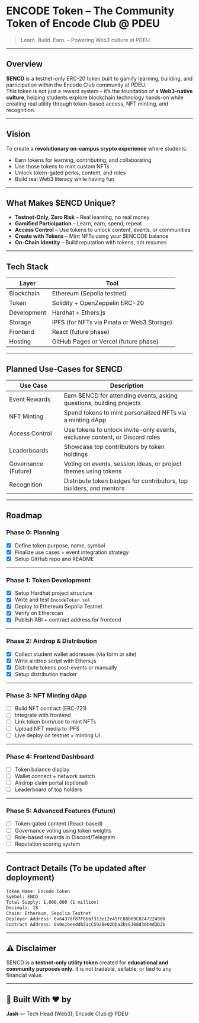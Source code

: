 # ENCODE Token – The Community Token of Encode Club @ PDEU

> Learn. Build. Earn. – Powering Web3 culture at PDEU.

---

## Overview

**$ENCD** is a testnet-only ERC-20 token built to gamify learning, building, and participation within the Encode Club community at PDEU.  
This token is not just a reward system – it’s the foundation of a **Web3-native culture**, helping students explore blockchain technology hands-on while creating real utility through token-based access, NFT minting, and recognition.

---

## Vision

To create a **revolutionary on-campus crypto experience** where students:
- Earn tokens for learning, contributing, and collaborating
- Use those tokens to mint custom NFTs
- Unlock token-gated perks, content, and roles
- Build real Web3 literacy while having fun

---

## What Makes $ENCD Unique?

- **Testnet-Only, Zero Risk** – Real learning, no real money
- **Gamified Participation** – Learn, earn, spend, repeat
- **Access Control** – Use tokens to unlock content, events, or communities
- **Create with Tokens** – Mint NFTs using your $ENCODE balance
- **On-Chain Identity** – Build reputation with tokens, not resumes

---

## Tech Stack

| Layer | Tool |
|-------|------|
| Blockchain | Ethereum (Sepolia testnet) |
| Token | Solidity + OpenZeppelin ERC-20 |
| Development | Hardhat + Ethers.js |
| Storage | IPFS (for NFTs via Pinata or Web3.Storage) |
| Frontend | React (future phase) |
| Hosting | GitHub Pages or Vercel (future phase) |

---

## Planned Use-Cases for $ENCD

| Use Case | Description |
|----------|-------------|
| Event Rewards | Earn $ENCD for attending events, asking questions, building projects |
| NFT Minting | Spend tokens to mint personalized NFTs via a minting dApp |
| Access Control | Use tokens to unlock invite-only events, exclusive content, or Discord roles |
| Leaderboards | Showcase top contributors by token holdings |
| Governance (Future) | Voting on events, session ideas, or project themes using tokens |
| Recognition | Distribute token badges for contributors, top builders, and mentors |

---

## Roadmap

### Phase 0: Planning
- [x] Define token purpose, name, symbol
- [x] Finalize use cases + event integration strategy
- [x] Setup GitHub repo and README

---

### Phase 1: Token Development 
- [x] Setup Hardhat project structure
- [x] Write and test `EncodeToken.sol`
- [x] Deploy to Ethereum Sepolia Testnet
- [x] Verify on Etherscan
- [x] Publish ABI + contract address for frontend

---

### Phase 2: Airdrop & Distribution
- [x] Collect student wallet addresses (via form or site)
- [x] Write airdrop script with Ethers.js
- [x] Distribute tokens post-events or manually
- [x] Setup distribution tracker

---

### Phase 3: NFT Minting dApp
- [ ] Build NFT contract (ERC-721)
- [ ] Integrate with frontend
- [ ] Link token burn/use to mint NFTs
- [ ] Upload NFT media to IPFS
- [ ] Live deploy on testnet + minting UI

---

### Phase 4: Frontend Dashboard
- [ ] Token balance display
- [ ] Wallet connect + network switch
- [ ] Airdrop claim portal (optional)
- [ ] Leaderboard of top holders

---

### Phase 5: Advanced Features (Future)
- [ ] Token-gated content (React-based)
- [ ] Governance voting using token weights
- [ ] Role-based rewards in Discord/Telegram
- [ ] Reputation scoring system

---

## Contract Details (To be updated after deployment)

```txt
Token Name: Encode Token
Symbol: ENCD
Total Supply: 1,000,000 (1 million)
Decimals: 18
Chain: Ethereum, Sepolia Testnet
Deployer Address: 0x6437df87F8b6f313e12e45FC88b69C8247224908
Contract Address: 0x0e1beeddb51cC592Be02Dba3bcE308d36b4d3D2b
````

---

## ⚠️ Disclaimer

\$ENCD is a **testnet-only utility token** created for **educational and community purposes only.**
It is not tradable, sellable, or tied to any financial value.

---

## 🙌 Built With ❤️ by

**Jash** — Tech Head (Web3), Encode Club @ PDEU
